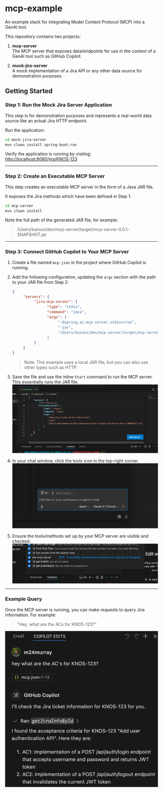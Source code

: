 # mcp-example

An example stack for integrating Model Context Protocol (MCP) into a GenAI tool.

This repository contains two projects:

1. **mcp-server**  
    The MCP server that exposes data/endpoints for use in the context of a GenAI tool such as GitHub Copilot.

2. **mock-jira-server**  
    A mock implementation of a Jira API or any other data source for demonstration purposes.

## Getting Started

### Step 1: Run the Mock Jira Server Application

This step is for demonstration purposes and represents a real-world data source like an actual Jira HTTP endpoint.

Run the application:

```bash
cd mock-jira-server
mvn clean install spring-boot:run
```

Verify the application is running by visiting:  
[http://localhost:8080/jira/KNOS-123](http://localhost:8080/jira/KNOS-123)

---

### Step 2: Create an Executable MCP Server

This step creates an executable MCP server in the form of a Java JAR file.

It exposes the Jira methods which have been defined in Step 1.

```bash
cd mcp-server
mvn clean install
```

Note the full path of the generated JAR file, for example:


> /Users/kainos/dev/mcp-server/target/mcp-server-0.0.1-SNAPSHOT.jar

---

### Step 3: Connect GitHub Copilot to Your MCP Server

1. Create a file named `mcp.json` in the project where GitHub Copilot is running.

2. Add the following configuration, updating the `args` section with the path to your JAR file from Step 2:

    ```json
    {
         "servers": {
              "jira-mcp-server": {
                    "type": "stdio",
                    "command": "java",
                    "args": [
                         "-Dspring.ai.mcp.server.stdio=true",
                         "-jar",
                         "/Users/kainos/dev/mcp-server/target/mcp-server-0.0.1-SNAPSHOT.jar"
                    ]
              }
         }
    }
    ```

    > Note: This example uses a local JAR file, but you can also use other types such as HTTP.

3. Save the file and use the inline `Start` command to run the MCP server. This essentially runs the JAR file.  
    ![Start MCP server](assets/images/mcp-server-3.png)

4. In your chat window, click the tools icon in the top-right corner.  
    ![Adding tools](assets/images/mcp-server-1.png)

5. Ensure the tools/methods set up by your MCP server are visible and checked.  
    ![Available tools](assets/images/mcp-server-2.png)

---

### Example Query

Once the MCP server is running, you can make requests to query Jira information. For example:

> "Hey, what are the ACs for KNOS-123?"

![Chat](assets/images/mcp-server-4.png)

